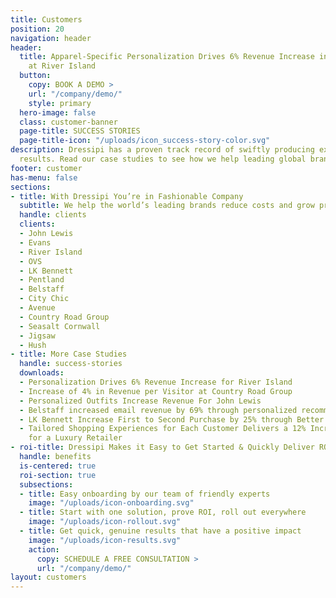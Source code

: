 ```yaml
---
title: Customers
position: 20
navigation: header
header:
  title: Apparel-Specific Personalization Drives 6% Revenue Increase in 12 Months
    at River Island
  button:
    copy: BOOK A DEMO >
    url: "/company/demo/"
    style: primary
  hero-image: false
  class: customer-banner
  page-title: SUCCESS STORIES
  page-title-icon: "/uploads/icon_success-story-color.svg"
description: Dressipi has a proven track record of swiftly producing externally-validated
  results. Read our case studies to see how we help leading global brands.
footer: customer
has-menu: false
sections:
- title: With Dressipi You’re in Fashionable Company
  subtitle: We help the world’s leading brands reduce costs and grow profitably.
  handle: clients
  clients:
  - John Lewis
  - Evans
  - River Island
  - OVS
  - LK Bennett
  - Pentland
  - Belstaff
  - City Chic
  - Avenue
  - Country Road Group
  - Seasalt Cornwall
  - Jigsaw
  - Hush
- title: More Case Studies
  handle: success-stories
  downloads:
  - Personalization Drives 6% Revenue Increase for River Island
  - Increase of 4% in Revenue per Visitor at Country Road Group
  - Personalized Outfits Increase Revenue For John Lewis
  - Belstaff increased email revenue by 69% through personalized recommendations
  - LK Bennett Increase First to Second Purchase by 25% through Better Data
  - Tailored Shopping Experiences for Each Customer Delivers a 12% Increase in RPV
    for a Luxury Retailer
- roi-title: Dressipi Makes it Easy to Get Started & Quickly Deliver ROI
  handle: benefits
  is-centered: true
  roi-section: true
  subsections:
  - title: Easy onboarding by our team of friendly experts
    image: "/uploads/icon-onboarding.svg"
  - title: Start with one solution, prove ROI, roll out everywhere
    image: "/uploads/icon-rollout.svg"
  - title: Get quick, genuine results that have a positive impact
    image: "/uploads/icon-results.svg"
    action:
      copy: SCHEDULE A FREE CONSULTATION >
      url: "/company/demo/"
layout: customers
---
```


